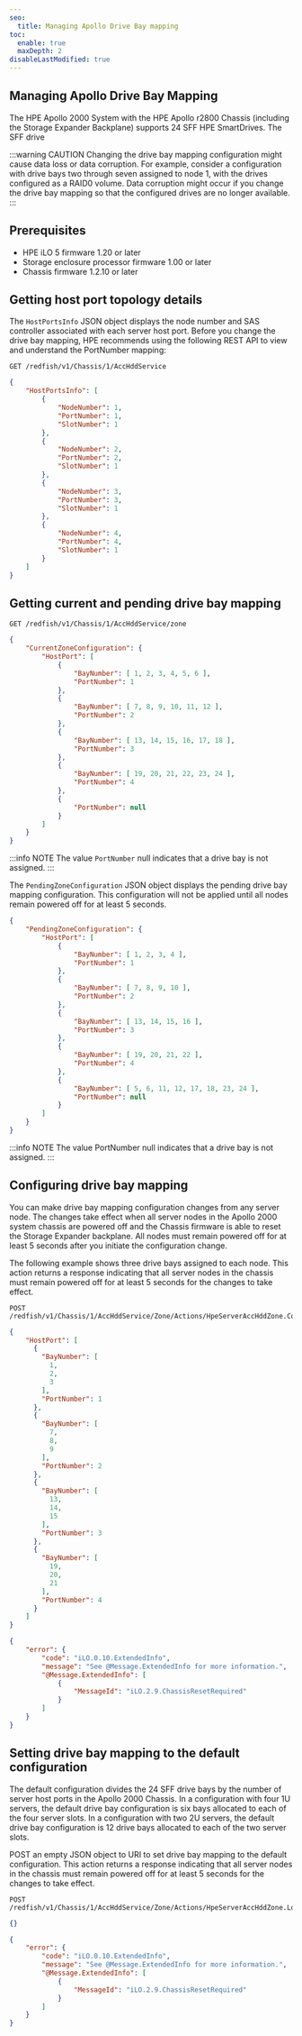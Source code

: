 ```yaml
---
seo:
  title: Managing Apollo Drive Bay mapping
toc:
  enable: true
  maxDepth: 2
disableLastModified: true
---
```


## Managing Apollo Drive Bay Mapping

The HPE Apollo 2000 System with the HPE Apollo r2800 Chassis (including the
Storage Expander Backplane) supports 24 SFF HPE SmartDrives. The SFF drive

:::warning CAUTION
Changing the drive bay mapping configuration might cause data loss or data
corruption. For example, consider a configuration with drive bays two through
seven assigned to node 1, with the drives configured as a RAID0 volume. Data
corruption might occur if you change the drive bay mapping so that the
configured drives are no longer available.
:::

## Prerequisites

* HPE iLO 5 firmware 1.20 or later
* Storage enclosure processor firmware 1.00 or later
* Chassis firmware 1.2.10 or later

## Getting host port topology details

The `HostPortsInfo` JSON object displays the node number and SAS controller
associated with each server host port. Before you change the drive bay
mapping, HPE recommends using the following REST API to view and understand
the PortNumber mapping:

```text GET request
GET /redfish/v1/Chassis/1/AccHddService
```

```json Body response
{
    "HostPortsInfo": [
        {
            "NodeNumber": 1,
            "PortNumber": 1,
            "SlotNumber": 1
        },
        {
            "NodeNumber": 2,
            "PortNumber": 2,
            "SlotNumber": 1
        },
        {
            "NodeNumber": 3,
            "PortNumber": 3,
            "SlotNumber": 1
        },
        {
            "NodeNumber": 4,
            "PortNumber": 4,
            "SlotNumber": 1
        }
    ]
}
```

## Getting current and pending drive bay mapping

```text GET request
GET /redfish/v1/Chassis/1/AccHddService/zone
```

```json response Body
{
    "CurrentZoneConfiguration": {
        "HostPort": [
            {
                "BayNumber": [ 1, 2, 3, 4, 5, 6 ],
                "PortNumber": 1
            },
            {
                "BayNumber": [ 7, 8, 9, 10, 11, 12 ],
                "PortNumber": 2
            },
            {
                "BayNumber": [ 13, 14, 15, 16, 17, 18 ],
                "PortNumber": 3
            },
            {
                "BayNumber": [ 19, 20, 21, 22, 23, 24 ],
                "PortNumber": 4
            },
            {
                "PortNumber": null
            }
        ]
    }
}
```

:::info NOTE
The value `PortNumber` null indicates that a drive bay is not assigned.
:::

The `PendingZoneConfiguration` JSON object displays the pending drive bay
mapping configuration. This configuration will not be applied until all
nodes remain powered off for at least 5 seconds.

```json PendingZoneConfiguration example
{
    "PendingZoneConfiguration": {
        "HostPort": [
            {
                "BayNumber": [ 1, 2, 3, 4 ],
                "PortNumber": 1
            },
            {
                "BayNumber": [ 7, 8, 9, 10 ],
                "PortNumber": 2
            },
            {
                "BayNumber": [ 13, 14, 15, 16 ],
                "PortNumber": 3
            },
            {
                "BayNumber": [ 19, 20, 21, 22 ],
                "PortNumber": 4
            },
            {
                "BayNumber": [ 5, 6, 11, 12, 17, 18, 23, 24 ],
                "PortNumber": null
            }
        ]
    }
}
```

:::info NOTE
The value PortNumber null indicates that a drive bay is not assigned.
:::

## Configuring drive bay mapping

You can make drive bay mapping configuration changes from any server node.
The changes take effect when all server nodes in the Apollo 2000 system
chassis are powered off and the Chassis firmware is able to reset the
Storage Expander backplane. All nodes must remain powered off for at
least 5 seconds after you initiate the configuration change.

The following example shows three drive bays assigned to each node.
This action returns a response indicating that all server nodes
in the chassis must remain powered off for at least 5 seconds
for the changes to take effect.

```text POST request
POST /redfish/v1/Chassis/1/AccHddService/Zone/Actions/HpeServerAccHddZone.ConfigureZone
```

```json POST Body
{
    "HostPort": [
      {
        "BayNumber": [
          1,
          2,
          3
        ],
        "PortNumber": 1
      },
      {
        "BayNumber": [
          7,
          8,
          9
        ],
        "PortNumber": 2
      },
      {
        "BayNumber": [
          13,
          14,
          15
        ],
        "PortNumber": 3
      },
      {
        "BayNumber": [
          19,
          20,
          21
        ],
        "PortNumber": 4
      }
    ]
}
```

```json Response Body
{
    "error": {
        "code": "iLO.0.10.ExtendedInfo",
        "message": "See @Message.ExtendedInfo for more information.",
        "@Message.ExtendedInfo": [
            {
                "MessageId": "iLO.2.9.ChassisResetRequired"
            }
        ]
    }
}
```

## Setting drive bay mapping to the default configuration

The default configuration divides the 24 SFF drive bays by the number
of server host ports in the Apollo 2000 Chassis. In a configuration
with four 1U servers, the default drive bay configuration is six
bays allocated to each of the four server slots. In a configuration
with two 2U servers, the default drive bay configuration is 12 drive
bays allocated to each of the two server slots.

POST an empty JSON object to URI to set drive bay mapping to the default
configuration. This action returns a response indicating that all server
nodes in the chassis must remain powered off for at least 5 seconds
for the changes to take effect.

```text POST request
POST /redfish/v1/Chassis/1/AccHddService/Zone/Actions/HpeServerAccHddZone.LoadDefault
```

```json POST Body
{}
```

```json response Body
{
    "error": {
        "code": "iLO.0.10.ExtendedInfo",
        "message": "See @Message.ExtendedInfo for more information.",
        "@Message.ExtendedInfo": [
            {
                "MessageId": "iLO.2.9.ChassisResetRequired"
            }
        ]
    }
}
```
